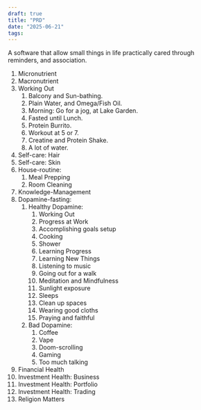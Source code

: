 ```yaml
---
draft: true
title: "PRD"
date: "2025-06-21"
tags: 
---
```

A software that allow small things in life practically cared through reminders, and association.

1. Micronutrient
2. Macronutrient
3. Working Out
    1. Balcony and Sun-bathing.
    2. Plain Water, and Omega/Fish Oil.
    3. Morning: Go for a jog, at Lake Garden.
    4. Fasted until Lunch.
    5. Protein Burrito.
    6. Workout at 5 or 7.
    7. Creatine and Protein Shake.
    8. A lot of water.
4. Self-care: Hair
5. Self-care: Skin
6. House-routine:
    1. Meal Prepping
    2. Room Cleaning
7. Knowledge-Management
8. Dopamine-fasting:
    1. Healthy Dopamine:
        1. Working Out
        2. Progress at Work
        3. Accomplishing goals setup
        4. Cooking
        5. Shower
        6. Learning Progress
        7. Learning New Things
        8. Listening to music
        9. Going out for a walk
        10. Meditation and Mindfulness
        11. Sunlight exposure
        12. Sleeps
        13. Clean up spaces
        14. Wearing good cloths
        15. Praying and faithful
    2. Bad Dopamine:
        1. Coffee
        2. Vape
        3. Doom-scrolling
        4. Gaming
        5. Too much talking
9. Financial Health
10. Investment Health: Business
11. Investment Health: Portfolio
12. Investment Health: Trading
13. Religion Matters